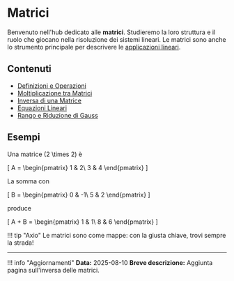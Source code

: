 # Matrici

Benvenuto nell'hub dedicato alle **matrici**. Studieremo la loro struttura e il ruolo che giocano nella risoluzione dei sistemi lineari. Le matrici sono anche lo strumento principale per descrivere le [applicazioni lineari](../applicazioni-lineari/index.md).

## Contenuti

- [Definizioni e Operazioni](definizioni.md)
- [Moltiplicazione tra Matrici](moltiplicazione-tra-matrici.md)
- [Inversa di una Matrice](inversa.md)
- [Equazioni Lineari](equazioni-lineari.md)
- [Rango e Riduzione di Gauss](rango-e-riduzione-di-gauss.md)

## Esempi

Una matrice \(2 \times 2\) è

\[
A = \begin{pmatrix}
1 & 2\\
3 & 4
\end{pmatrix}
\]

La somma con

\[
B = \begin{pmatrix}
0 & -1\\
5 & 2
\end{pmatrix}
\]

produce

\[
A + B = \begin{pmatrix}
1 & 1\\
8 & 6
\end{pmatrix}
\]

!!! tip "Axio"
    Le matrici sono come mappe: con la giusta chiave, trovi sempre la strada!

---

!!! info "Aggiornamenti"
    **Data:** 2025-08-10
    **Breve descrizione:** Aggiunta pagina sull'inversa delle matrici.

